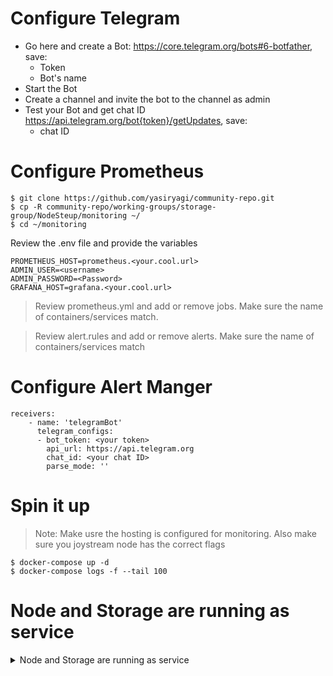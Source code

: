 # Configure Telegram
* Go here and create a Bot: https://core.telegram.org/bots#6-botfather, save:
  - Token
  - Bot's name
* Start the Bot
* Create a channel and invite the bot to the channel as admin
* Test your Bot and get chat ID https://api.telegram.org/bot{token}/getUpdates, save:
  - chat ID

# Configure Prometheus

```
$ git clone https://github.com/yasiryagi/community-repo.git
$ cp -R community-repo/working-groups/storage-group/NodeSteup/monitoring ~/
$ cd ~/monitoring

```
Review the .env file and provide the variables
```
PROMETHEUS_HOST=prometheus.<your.cool.url>
ADMIN_USER=<username>
ADMIN_PASSWORD=<Password>
GRAFANA_HOST=grafana.<your.cool.url>
```

> Review prometheus.yml and add or remove jobs. Make sure the name of containers/services match.

> Review alert.rules and add or remove alerts. Make sure the name of containers/services match

# Configure Alert Manger

```
receivers:
    - name: 'telegramBot'
      telegram_configs:
      - bot_token: <your token>
        api_url: https://api.telegram.org
        chat_id: <your chat ID>
        parse_mode: ''
```
# Spin it up

> Note: Make usre the hosting is configured for monitoring. Also make sure you joystream node has the correct flags

```
$ docker-compose up -d
$ docker-compose logs -f --tail 100
```

# Node and Storage are running as service
<details>
  <summary>Node and Storage are running as service</summary>
  
```
$ mv docker-compose_service.yml docker-compose.yml
$ mv prometheus_service.yml prometheus.yml

$ docker-compose up -d
$ docker-compose logs -f --tail 100
```

 </details>
